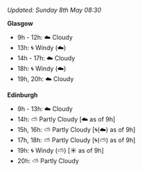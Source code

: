 *Updated: Sunday 8th May 08:30*

**Glasgow**

* 9h - 12h: :cloud: Cloudy
* 13h: :cyclone: Windy (:cloud:)
* 14h - 17h: :cloud: Cloudy
* 18h: :cyclone: Windy (:cloud:)
* 19h, 20h: :cloud: Cloudy

**Edinburgh**

* 9h - 13h: :cloud: Cloudy
* 14h: :partly_sunny: Partly Cloudy [:cloud: as of 9h]
* 15h, 16h: :partly_sunny: Partly Cloudy [:cyclone:(:cloud:) as of 9h]
* 17h, 18h: :partly_sunny: Partly Cloudy [:cyclone:(:partly_sunny:) as of 9h]
* 19h: :cyclone: Windy (:partly_sunny:) [:sunny: as of 9h]
* 20h: :partly_sunny: Partly Cloudy
